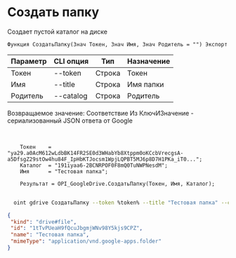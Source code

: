 ﻿---
sidebar_position: 5
---

# Создать папку
 Создает пустой каталог на диске



`Функция СоздатьПапку(Знач Токен, Знач Имя, Знач Родитель = "") Экспорт`

  | Параметр | CLI опция | Тип | Назначение |
  |-|-|-|-|
  | Токен | --token | Строка | Токен |
  | Имя | --title | Строка | Имя папки |
  | Родитель | --catalog | Строка | Родитель |

  
  Возвращаемое значение:   Соответствие Из КлючИЗначение - сериализованный JSON ответа от Google

<br/>




```bsl title="Пример кода"
    Токен    = "ya29.a0AcM612wLdbBK14FR2SE0d3WHabYb8Xtppm0oKCcbVrecgsA-a5DfsgZ29stOw4hu84F_IpHbKTJocsm1WpjLQPBT5MJ6p8D7H1PKa_iT0...";
    Каталог  = "191iyaa6-2BCNRPOF0F8mQ0TuNWPNesdM";
    Имя      = "Тестовая папка";

    Результат = OPI_GoogleDrive.СоздатьПапку(Токен, Имя, Каталог);
```



```sh title="Пример команды CLI"
    
  oint gdrive СоздатьПапку --token %token% --title "Тестовая папка" --catalog %catalog%

```

```json title="Результат"
{
 "kind": "drive#file",
 "id": "1tTvPUeaH9fQcuJbgmjWNv98Y5kjs9CPZ",
 "name": "Тестовая папка",
 "mimeType": "application/vnd.google-apps.folder"
}
```
